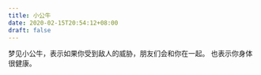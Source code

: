 ```yaml
---
title: 小公牛
date: 2020-02-15T20:54:12+08:00
draft: false
---
```


梦见小公牛，表示如果你受到敌人的威胁，朋友们会和你在一起。
也表示你身体很健康。
